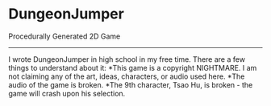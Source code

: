 # DungeonJumper
Procedurally Generated 2D Game

---

I wrote DungeonJumper in high school in my free time. There are a few things to understand about it:
*This game is a copyright NIGHTMARE. I am not claiming any of the art, ideas, characters, or audio used here.
*The audio of the game is broken.
*The 9th character, Tsao Hu, is broken - the game will crash upon his selection.
